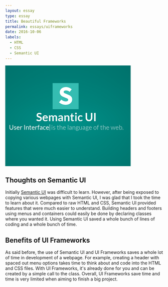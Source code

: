 ```yaml
---
layout: essay
type: essay
title: Beautiful Frameworks
permalink: essays/uiframeworks
date: 2016-10-06
labels:
  - HTML
  - CSS
  - Semantic UI
---
```


<img class="ui medium right floated rounded image" src="../images/semanticui.png">

## Thoughts on Semantic UI 

Initially [Semantic UI](http://semantic-ui.com/) was difficult to learn. However, after being exposed to copying various webpages with Semantic UI, I was glad that I took the time to learn about it. Compared to raw HTML and CSS, Semantic UI provided features that were much easier to understand. Building headers and footers using menus and containers could easily be done by declaring classes where you wanted it. Using Semantic UI saved a whole bunch of lines of coding and a whole bunch of time.

## Benefits of UI Frameworks

As said before, the use of Semantic UI and UI Frameworks saves a whole lot of time in development of a webpage. For example, creating a header with spaced out menu options takes time to think about and code into the HTML and CSS files. With UI Frameworks, it's already done for you and can be created by a simple call to the class. Overall, UI Frameworks save time and time is very limited when aiming to finish a big project.

